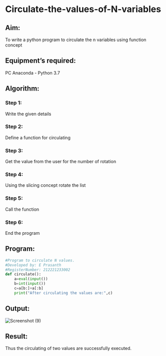 # Circulate-the-values-of-N-variables

## Aim:

To write a python program to circulate the n variables using function concept

## Equipment’s required:

PC
Anaconda - Python 3.7

## Algorithm: 

### Step 1: 
Write the given details
### Step 2: 
Define a function for circulating
### Step 3: 
Get the value from the user for the number of rotation
### Step 4: 
Using the slicing concept rotate the list
### Step 5: 
Call the function
### Step 6: 
End the program

## Program:
```python
#Program to circulate N values.
#Developed by: E Prasanth
#RegisterNumber: 212221233002
def circulate():
    a=eval(input())
    b=int(input())
    c=a[b:]+a[:b]
    print("After circulating the values are:",c)
```

## Output:
![Screenshot (9)](https://github.com/PrasanthE2001/Circulate-the-values-of-N-variables/assets/114572171/83907de3-502e-48fc-a8be-2830f987e4e0)


## Result:
Thus the circulating of two values are successfully executed.

